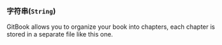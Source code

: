 ### 字符串(```String```)

GitBook allows you to organize your book into chapters, each chapter is stored in a separate file like this one.

